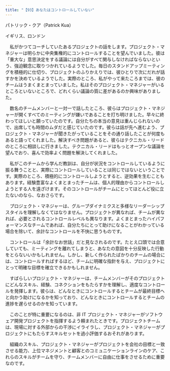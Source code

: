 ```yaml
---
title: "【93】あなたはコントロールしていない"
---
```



パトリック・クア（Patrick Kua）



イギリス、ロンドン


　私がかつてコーチしていたあるプロジェクトの話をします。プロジェクト・マネジャーは明らかに中央集権的にコントロールすることを望んでいました。彼は「重大な」意思決定をする議論には自分がすべて関与しなければならないという、強迫観念に取りつかれているようでした。毎日のスタンドアップミーティングを積極的に仕切り、プロジェクトのふりかえりでは、彼ひとりで次にだれが話すかを決めているようでした。実際のところ、私がやって来たころまでは、彼のチームはうまくまとまっていました。私はそのプロジェクト・マネジャーがいるところといないところで、どれくらい議論の質に差があるのか興味がありました。

　数名のチームメンバーと一対一で話したところ、彼らはプロジェクト・マネジャーが開くすべてのミーティングが嫌いであることを打ち明けました。早々に終わってほしいと願っていたのです。自分たちの本当の意見は重んじられないので、出席しても時間のムダだと感じていたのです。彼らは話が先へ進むよう、プロジェクト・マネジャーが聞きたがっていることをその通り話したことが何度もあると語ってくれました。解決すべき問題があると、彼らはテクニカル・リードのところに相談しに行きました。テクニカル・リードはもっとオープンな議論を望んでおり、喜んで効率よく問題を解決してくれました。

　私がこのチームから学んだ教訓は、自分が状況をコントロールしているように振る舞うことと、実際にコントロールしていることは同じではないということです。実際のところ、積極的にコントロールしようとすると、逆効果を生むこともあります。経験豊富なよくまとまったチームは、個人的理由からコントロールしようとする人を遠ざけます。そのコントロールがチームにとってほとんど役に立たないのなら、なおさらです。

　プロジェクト・マネジャーは、グループダイナミクスと多様なリーダーシップスタイルを理解しなくてはなりません。プロジェクトが異なれば、チームが異なれば、必要とされるコントロールレベルも異なります。よくまとまったハイパフォーマンスなチームであれば、自分たちにとって助けになることがわかっている場合を除いて、余計なコントロールを不快に思うものです。

　コントロールは「余計なお世話」だと見なされるのです。たとえ口頭では合意していても、ミーティングを離れてしまうと、あなたの意図を十分反映した行動をとらないいかもしれません。しかし、新しく作られたばかりのチームの場合には、コントロールすればするほど、チームに明確な指針を与え、プロジェクトにとって明確な目標を確立できるかもしれません。

　すばらしいプロジェクト・マネジャーは、チームメンバーがそのプロジェクトにどんなスキル、経験、コネクションをもたらすかを理解し、適度なコントロールを発揮します。彼らは、どんなときにコントロールするとチームが最終目標へと向かう助けになるかを知っており、どんなときにコントロールするとチームの進捗を遅らせるのかを知っています。

　このことが特に重要になるのは、非 IT プロジェクト・マネジャーがソフトウェア開発プロジェクトを指揮するよう頼まれたときです。プロジェクトチームは、現場に対する外部からの干渉にイライラし、プロジェクト・マネジャーがプロジェクトにもたらすスキルセットを過小評価するおそれがあります。

　組織のスキル、プロジェクト・マネジャーがプロジェクトを会社の目標と一致させる能力、上位マネジメントと顧客とのコミュニケーションラインのケア、これらのスキルがチームを守り、チームメンバーに自由に仕事をさせるために重要なのです。
